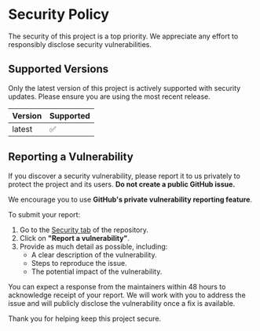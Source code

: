 # Security Policy

The security of this project is a top priority. We appreciate any effort to responsibly disclose security vulnerabilities.

## Supported Versions

Only the latest version of this project is actively supported with security updates. Please ensure you are using the most recent release.

| Version | Supported          |
| ------- | ------------------ |
| latest  | :white_check_mark: |

## Reporting a Vulnerability

If you discover a security vulnerability, please report it to us privately to protect the project and its users. **Do not create a public GitHub issue.**

We encourage you to use **GitHub's private vulnerability reporting feature**.

To submit your report:

1.  Go to the [Security tab](https://github.com/axelhamil/nextjs-clean-architecture-starter/security) of the repository.
2.  Click on **"Report a vulnerability"**.
3.  Provide as much detail as possible, including:
    -   A clear description of the vulnerability.
    -   Steps to reproduce the issue.
    -   The potential impact of the vulnerability.

You can expect a response from the maintainers within 48 hours to acknowledge receipt of your report. We will work with you to address the issue and will publicly disclose the vulnerability once a fix is available.

Thank you for helping keep this project secure. 